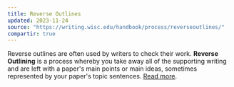 ```yaml
---
title: Reverse Outlines
updated: 2023-11-24
source: "https://writing.wisc.edu/handbook/process/reverseoutlines/"
compartir: true
---
```


Reverse outlines are often used by writers to check their work. **Reverse Outlining** is a process whereby you take away all of the supporting writing and are left with a paper's main points or main ideas, sometimes represented by your paper's topic sentences. [Read more](https://writing.wisc.edu/handbook/process/reverseoutlines/).
